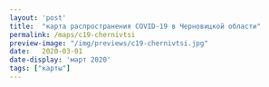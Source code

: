 ```yaml
---
layout: 'post'
title:  "карта распространения COVID-19 в Черновицкой области"
permalink: /maps/c19-chernivtsi
preview-image: "/img/previews/c19-chernivtsi.jpg"
date:   2020-03-01
date-display: 'март 2020'
tags: ["карты"] 
---
```

